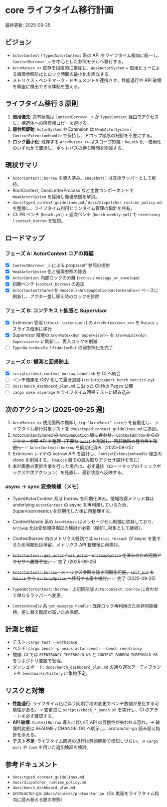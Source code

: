 # core ライフタイム移行計画

最終更新: 2025-09-25

## ビジョン
- `ActorContext` / `TypedActorContext` 系の API をライフタイム指向に統一し、`ContextBorrow<'_>` を中心とした参照モデルへ移行する。
- `Arc<Mutex<_>>` 依存を段階的に排除し、`WeakActorSystem` + 借用ビューによる循環参照防止とロック時間の最小化を両立する。
- メトリクス・ベンチマーク・ドキュメントを連携させ、性能退行や API 破壊を即座に検出できる体制を整える。

## ライフタイム移行 3 原則
1. **借用優先**: 共有状態は `ContextBorrow<'_>` か `TypedContext` 経由でアクセスし、構造体への所有権コピーを避ける。
2. **弱参照駆動**: `ActorSystem` や Extension は `WeakActorSystem` / `ContextExtensionHandle` で保持し、ドロップ順序の制御を不要にする。
3. **ロック最小化**: 残存する `Arc<Mutex<_>>` はスコープ短縮・`RwLock` 化・借用化のいずれかで置換し、ホットパスの待ち時間を削減する。

## 現状サマリ
- `ActorContext::borrow` を導入済み。`snapshot()` は互換ラッパーとして維持。
- RootContext, DeadLetterProcess など主要コンポーネントで `WeakActorSystem` を採用し循環参照を解消。
- `docs/typed_context_guidelines.md` / `docs/dispatcher_runtime_policy.md` を整備し、ライフタイム利用とランタイム管理の指針を共有。
- CI: PR ベンチ (`bench.yml`) + 週次ベンチ (`bench-weekly.yml`) で `reentrancy` / `context_borrow` を監視。

## ロードマップ
### フェーズ A: ActorContext コアの再編
- [x] `ContextBorrow<'_>` による props/self 参照の提供
- [x] `WeakActorSystem` 化と循環参照の除去
- [x] `ActorContext` 内部ロックの分離 (`extras` / `message_or_envelope`)
- [x] 初期ベンチ (`context_borrow`) の追加
- [x] `ActorContextShared` を `OnceCell<ArcSwapOption<ActorHandle>>` ベースに刷新し、アクター差し替え時のロックを排除

### フェーズ B: コンテキスト拡張と Supervisor
- [x] Extension 管理 (`ctxext::extensions`) の `Arc<Mutex<Vec<_>>>` を `RwLock` + スライス借用に移行
- [x] Supervisor 階層の `Arc<Mutex<dyn Supervisor>>` を `Arc<RwLock<dyn Supervisor>>` に刷新し、再入ロックを削減
- [ ] `TypedActorHandle` / `PidActorRef` の弱参照化を完了

### フェーズ C: 観測と回帰防止
- [x] `scripts/check_context_borrow_bench.sh` を CI へ統合
- [ ] ベンチ結果を CSV 化して履歴追跡 (`scripts/export_bench_metrics.py`)
- [ ] `docs/bench_dashboard_plan.md` に沿った GitHub Pages 公開
- [ ] `cargo make coverage` をライフタイム回帰テストに組み込み

## 次のアクション (2025-09-25 週)
1. `Arc<Mutex<_>>` 使用箇所の棚卸し (`rg "Arc<Mutex" core/`) を自動化し、ライフタイム移行対象リストを `docs/typed_context_guidelines.md` に追記。
2. ~~`ActorContextShared` の `ArcSwapOption` 版に合わせ、`ContextBorrow` からのアクター参照 API を整理（不要な `await` を削減し、再起動時の整合性を確認）。~~ ✅ `ActorContext::borrow` を同期化済み（2025-09-25）
3. Extension レイヤの borrow API を設計し、`ContextExtensionHandle` 経由の clone を削減する。（`RwLock` 版での読み取りアクセサ設計を含む）
4. 本計画書の更新作業を行った場合は、必ず進捗（ロードマップのチェックボックスや次アクション）を見直し、最新状態へ反映する。

### async -> sync 変換候補（メモ）
- TypedActorContext 系は borrow を同期化済み。情報取得メソッド群は underlying `ActorContext` の async を再利用しているため、Supervisor/metrics を同期化した後に再整理する。
- ContextHandle 系の `Arc<Mutex>` はメッセージセル制御に依存しており、`ArcSwap` 化は受信順序保証の検討が必要（棚卸し対象として継続）。

- ContextBorrow 内のメトリクス経路では `metrics_foreach` が async を要するため同期化は保留。メトリクス API 整理後に再検討。
- ~~`ActorContext::get_actor` / `set_actor` : `ArcSwapOption` 化済みのため同期アクセサへ置換予定。~~ ✅ 完了 (2025-09-25)
- ~~`ActorContext::borrow` : メトリクス参照を除き同期化可能。`self_pid` を `RwLock` から `ArcSwapOption` へ移行する案を検討。~~ ✅ 完了 (2025-09-25)
- `TypedActorContext::borrow` : 上記同期版 `ActorContext::borrow` に合わせて単なるラッパーへ変更。
- `ContextHandle` 系 `get_message_handle` : 既存ロック再利用のため非同期維持。差し替え難度が高いため保留。

## 計測と検証
- テスト: `cargo test --workspace`
- ベンチ: `cargo bench -p nexus-actor-bench --bench reentrancy`
- 閾値: CI では `REENTRANCY_THRESHOLD_NS` と `CONTEXT_BORROW_THRESHOLD_MS` をリポジトリ変数で管理。
- ダッシュボード: `docs/bench_dashboard_plan.md` の通り週次アーティファクトを `benchmarks/history` に集約予定。

## リスクと対策
- **性能退行**: ライフタイム化に伴う同期手段の変更でベンチ数値が悪化する可能性がある。→ 変更毎に `scripts/check_*_bench.sh` を実行し、CI のアラートを必ず確認する。
- **API 破壊**: `ContextBorrow` 導入に伴い旧 API の互換性が失われる恐れ。→ 破壊的変更は README / CHANGELOG へ明示し、protoactor-go 読み替え指針を添える。
- **テスト不足**: ライフタイム関連の退行は静的解析で検知しづらい。→ `cargo miri` や `loom` を用いた追加検証を検討。

## 参考ドキュメント
- `docs/typed_context_guidelines.md`
- `docs/dispatcher_runtime_policy.md`
- `docs/bench_dashboard_plan.md`
- protoactor-go: `@docs/sources/protoactor-go`（Go 実装をライフタイム指向に読み替える際の参照）
